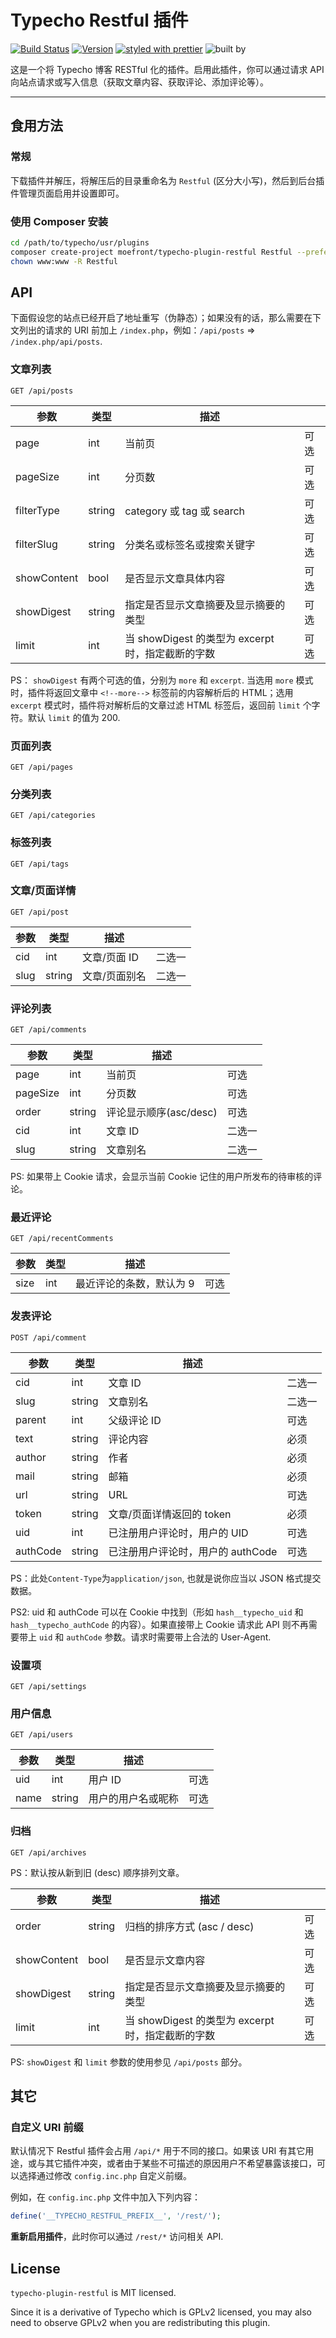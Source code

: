 # Typecho Restful 插件

[![Build Status](https://travis-ci.org/moefront/typecho-plugin-Restful.svg?branch=master)](https://travis-ci.org/moefront/typecho-plugin-Restful)
[![Version](https://badge.fury.io/ph/moefront%2Ftypecho-plugin-restful.svg)](https://packagist.org/packages/moefront/typecho-plugin-restful)
[![styled with prettier](https://img.shields.io/badge/styled_with-prettier-ff69b4.svg)](https://github.com/prettier/prettier)
![built by](https://img.shields.io/badge/built_by-MoeFront-ff69b4.svg)

这是一个将 Typecho 博客 RESTful 化的插件。启用此插件，你可以通过请求 API 向站点请求或写入信息（获取文章内容、获取评论、添加评论等）。

------

## 食用方法

### 常规

下载插件并解压，将解压后的目录重命名为 `Restful` (区分大小写)，然后到后台插件管理页面启用并设置即可。

### 使用 Composer 安装

```bash
cd /path/to/typecho/usr/plugins
composer create-project moefront/typecho-plugin-restful Restful --prefer-dist --stability=dev
chown www:www -R Restful
```

## API

下面假设您的站点已经开启了地址重写（伪静态）；如果没有的话，那么需要在下文列出的请求的 URI 前加上 `/index.php`，例如：`/api/posts` => `/index.php/api/posts`.

### 文章列表

`GET /api/posts`

| 参数        | 类型   | 描述                       |      |
| ----------- | ------ | -------------------------- | ---- |
| page        | int    | 当前页                     | 可选 |
| pageSize    | int    | 分页数                     | 可选 |
| filterType  | string | category 或 tag 或 search  | 可选 |
| filterSlug  | string | 分类名或标签名或搜索关键字 | 可选 |
| showContent | bool   | 是否显示文章具体内容       | 可选 |
| showDigest  | string | 指定是否显示文章摘要及显示摘要的类型 | 可选 |
| limit       | int    | 当 showDigest 的类型为 excerpt 时，指定截断的字数 | 可选 |

PS： `showDigest` 有两个可选的值，分别为 `more` 和 `excerpt`. 当选用 `more` 模式时，插件将返回文章中 `<!--more-->` 标签前的内容解析后的 HTML；选用 `excerpt` 模式时，插件将对解析后的文章过滤 HTML 标签后，返回前 `limit` 个字符。默认 `limit` 的值为 200.

### 页面列表

`GET /api/pages`

### 分类列表

`GET /api/categories`

### 标签列表

`GET /api/tags`

### 文章/页面详情

`GET /api/post`

| 参数 | 类型   | 描述          |        |
| ---- | ------ | ------------- | ------ |
| cid  | int    | 文章/页面 ID  | 二选一 |
| slug | string | 文章/页面别名 | 二选一 |

### 评论列表

`GET /api/comments`

| 参数     | 类型   | 描述                   |        |
| -------- | ------ | ---------------------- | ------ |
| page     | int    | 当前页                 | 可选   |
| pageSize | int    | 分页数                 | 可选   |
| order    | string | 评论显示顺序(asc/desc) | 可选   |
| cid      | int    | 文章 ID                | 二选一 |
| slug     | string | 文章别名               | 二选一 |

PS: 如果带上 Cookie 请求，会显示当前 Cookie 记住的用户所发布的待审核的评论。

### 最近评论

`GET /api/recentComments`

| 参数     | 类型   | 描述                     |        |
| -------- | ------ | ------------------------ | ------ |
| size     | int    | 最近评论的条数，默认为 9 | 可选   |

### 发表评论

`POST /api/comment`

| 参数     | 类型    | 描述                           |        |
| -------- | ------ | ------------------------------ | ------ |
| cid      | int    | 文章 ID                         | 二选一 |
| slug     | string | 文章别名                        | 二选一 |
| parent   | int    | 父级评论 ID                     | 可选   |
| text     | string | 评论内容                        | 必须   |
| author   | string | 作者                            | 必须   |
| mail     | string | 邮箱                            | 必须   |
| url      | string | URL                            | 可选   |
| token    | string | 文章/页面详情返回的 token        | 必须   |
| uid      | int    | 已注册用户评论时，用户的 UID      | 可选   |
| authCode | string | 已注册用户评论时，用户的 authCode | 可选   |

PS：此处`Content-Type`为`application/json`, 也就是说你应当以 JSON 格式提交数据。

PS2: uid 和 authCode 可以在 Cookie 中找到（形如 `hash__typecho_uid` 和 `hash__typecho_authCode` 的内容）。如果直接带上 Cookie 请求此 API 则不再需要带上 `uid` 和 `authCode` 参数。请求时需要带上合法的 User-Agent.

### 设置项

`GET /api/settings`

### 用户信息

`GET /api/users`

| 参数 | 类型    | 描述              |     |
| ---- | ------ | ----------------- | --- |
| uid  | int    | 用户 ID           | 可选 |
| name | string | 用户的用户名或昵称 | 可选 |

### 归档

`GET /api/archives`

PS：默认按从新到旧 (desc) 顺序排列文章。

| 参数         | 类型     | 描述                       |     |
| ------------ | ------- | -------------------------- | --- |
| order        | string  | 归档的排序方式 (asc / desc) | 可选 |
| showContent  | bool    | 是否显示文章内容            | 可选 |
| showDigest  | string | 指定是否显示文章摘要及显示摘要的类型 | 可选 |
| limit       | int    | 当 showDigest 的类型为 excerpt 时，指定截断的字数 | 可选 |

PS: `showDigest` 和 `limit` 参数的使用参见 `/api/posts` 部分。

## 其它

### 自定义 URI 前缀

默认情况下 Restful 插件会占用 `/api/*` 用于不同的接口。如果该 URI 有其它用途，或与其它插件冲突，或者由于某些不可描述的原因用户不希望暴露该接口，可以选择通过修改 `config.inc.php` 自定义前缀。

例如，在 `config.inc.php` 文件中加入下列内容：

```php
define('__TYPECHO_RESTFUL_PREFIX__', '/rest/');
```

**重新启用插件**，此时你可以通过 `/rest/*` 访问相关 API.

## License

`typecho-plugin-restful` is MIT licensed.

Since it is a derivative of Typecho which is GPLv2 licensed, you may also need to observe GPLv2 when you are redistributing this plugin.
